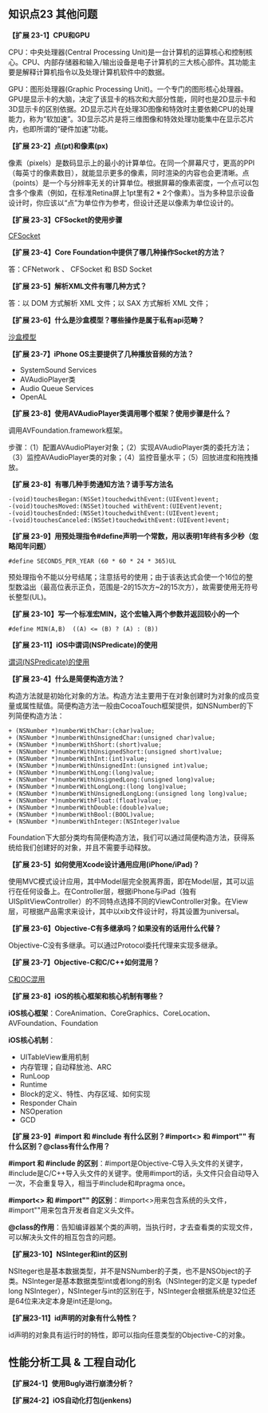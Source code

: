 
## 知识点23  其他问题

**【扩展 23-1】CPU和GPU**

CPU：中央处理器(Central Processing Unit)是一台计算机的运算核心和控制核心。CPU、内部存储器和输入/输出设备是电子计算机的三大核心部件。其功能主要是解释计算机指令以及处理计算机软件中的数据。

GPU：图形处理器(Graphic Processing Unit)。一个专门的图形核心处理器。GPU是显示卡的大脑，决定了该显卡的档次和大部分性能，同时也是2D显示卡和3D显示卡的区别依据。2D显示芯片在处理3D图像和特效时主要依赖CPU的处理能力，称为“软加速”。3D显示芯片是将三维图像和特效处理功能集中在显示芯片内，也即所谓的“硬件加速”功能。

**【扩展 23-2】点(pt)和像素(px)**

像素（pixels）是数码显示上的最小的计算单位。在同一个屏幕尺寸，更高的PPI（每英寸的像素数目），就能显示更多的像素，同时渲染的内容也会更清晰。点（points）是一个与分辨率无关的计算单位。根据屏幕的像素密度，一个点可以包含多个像素（例如，在标准Retina屏上1pt里有2 * 2个像素）。当为多种显示设备设计时，你应该以“点”为单位作为参考，但设计还是以像素为单位设计的。

**【扩展 23-3】CFSocket的使用步骤**

[CFSocket](https://www.jianshu.com/p/da02ffd2f718)

**【扩展 23-4】Core Foundation中提供了哪几种操作Socket的方法？**

答：CFNetwork 、 CFSocket 和 BSD Socket 

**【扩展 23-5】解析XML文件有哪几种方式？**

答：以 DOM 方式解析 XML 文件；以 SAX 方式解析 XML 文件；

**【扩展 23-6】什么是沙盒模型？哪些操作是属于私有api范畴？**

[沙盒模型](https://www.jianshu.com/p/b3043067b1cf)

**【扩展 23-7】iPhone OS主要提供了几种播放音频的方法？**

* SystemSound Services
* AVAudioPlayer类
* Audio Queue Services
* OpenAL

**【扩展 23-8】使用AVAudioPlayer类调用哪个框架？使用步骤是什么？**

调用AVFoundation.framework框架。

步骤：（1）配置AVAudioPlayer对象；（2）实现AVAudioPlayer类的委托方法；（3）监控AVAudioPlayer类的对象；（4）监控音量水平；（5）回放进度和拖拽播放。

**【扩展 23-8】有哪几种手势通知方法？请手写方法名**

```
-(void)touchesBegan:(NSSet)touchedwithEvent:(UIEvent)event;
-(void)touchesMoved:(NSSet)touched withEvent:(UIEvent)event;
-(void)touchesEnded:(NSSet)touchedwithEvent:(UIEvent)event;
-(void)touchesCanceled:(NSSet)touchedwithEvent:(UIEvent)event;
```

**【扩展 23-9】用预处理指令#define声明一个常数，用以表明1年终有多少秒（忽略闰年问题）**

```
#define SECONDS_PER_YEAR (60 * 60 * 24 * 365)UL
```

预处理指令不能以分号结尾；注意括号的使用；由于该表达式会使一个16位的整型数溢出（最高位表示正负，范围是-2的15次方~2的15次方），故需要使用无符号长整型(UL)。

**【扩展 23-10】写一个标准宏MIN，这个宏输入两个参数并返回较小的一个**

```
#define MIN(A,B)  ((A) <= (B) ? (A) : (B))
```

**【扩展 23-11】iOS中谓词(NSPredicate)的使用**

[谓词(NSPredicate)的使用](https://www.jianshu.com/p/88be28860cde)

**【扩展 23-4】什么是简便构造方法？**

构造方法就是初始化对象的方法。构造方法主要用于在对象创建时为对象的成员变量或属性赋值。简便构造方法一般由CocoaTouch框架提供，如NSNumber的下列简便构造方法：

```
+ (NSNumber *)numberWithChar:(char)value;
+ (NSNumber *)numberWithUnsignedChar:(unsigned char)value;
+ (NSNumber *)numberWithShort:(short)value;
+ (NSNumber *)numberWithUnsignedShort:(unsigned short)value;
+ (NSNumber *)numberWithInt:(int)value;
+ (NSNumber *)numberWithUnsignedInt:(unsigned int)value;
+ (NSNumber *)numberWithLong:(long)value;
+ (NSNumber *)numberWithUnsignedLong:(unsigned long)value;
+ (NSNumber *)numberWithLongLong:(long long)value;
+ (NSNumber *)numberWithUnsignedLongLong:(unsigned long long)value;
+ (NSNumber *)numberWithFloat:(float)value;
+ (NSNumber *)numberWithDouble:(double)value;
+ (NSNumber *)numberWithBool:(BOOL)value;
+ (NSNumber *)numberWithInteger:(NSInteger)value
```

Foundation下大部分类均有简便构造方法，我们可以通过简便构造方法，获得系统给我们创建好的对象，并且不需要手动释放。


**【扩展 23-5】如何使用Xcode设计通用应用(iPhone/iPad)？**

使用MVC模式设计应用，其中Model层完全脱离界面，即在Model层，其可以运行在任何设备上。在Controller层，根据iPhone与iPad（独有UISplitViewController）的不同特点选择不同的ViewController对象。在View层，可根据产品需求来设计，其中以xib文件设计时，将其设置为universal。

**【扩展 23-6】Objective-C有多继承吗？如果没有的话用什么代替？**

Objective-C没有多继承。可以通过Protocol委托代理来实现多继承。

**【扩展 23-7】Objective-C和C/C++如何混用？**

[C和OC混用](https://blog.csdn.net/yuanyuan1314521/article/details/51455166)

**【扩展 23-8】iOS的核心框架和核心机制有哪些？**

**iOS核心框架**：CoreAnimation、CoreGraphics、CoreLocation、AVFoundation、Foundation

**iOS核心机制**：

* UITableView重用机制
* 内存管理；自动释放池、ARC
* RunLoop
* Runtime
* Block的定义、特性、内存区域、如何实现
* Responder Chain
* NSOperation
* GCD

**【扩展 23-9】#import 和 #include 有什么区别？#import<> 和 #import"" 有什么区别？@class有什么作用？**

**#import 和 #include 的区别**：#import是Objective-C导入头文件的关键字，#include是C/C++导入头文件的关键字。使用#import的话，头文件只会自动导入一次，不会重复导入，相当于#include和#pragma once。

**#import<> 和 #import"" 的区别**：#import<>用来包含系统的头文件，#import""用来包含开发者自定义头文件。

**@class的作用**：告知编译器某个类的声明，当执行时，才去查看类的实现文件，可以解决头文件的相互包含的问题。

**【扩展23-10】NSInteger和int的区别**

NSIteger也是基本数据类型，并不是NSNumber的子类，也不是NSObject的子类。NSInteger是基本数据类型int或者long的别名（NSInteger的定义是 typedef long NSInteger），NSInteger与int的区别在于，NSInteger会根据系统是32位还是64位来决定本身是int还是long。

**【扩展23-11】id声明的对象有什么特性？**

id声明的对象具有运行时的特性，即可以指向任意类型的Objective-C的对象。

## 性能分析工具 & 工程自动化

**【扩展24-1】使用Bugly进行崩溃分析？**

**【扩展24-2】iOS自动化打包(jenkens)**





